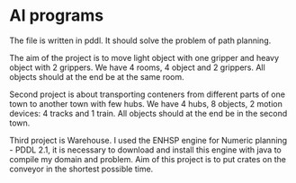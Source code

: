 # AI programs

The file is written in pddl. It should solve the problem of path planning. 

The aim of the project is to move light object with one gripper and heavy object with 2 grippers. 
We have 4 rooms, 4 object and 2 grippers.
All objects should at the end be at the same room.

Second project is about transporting conteners from different parts of one town to another town with few hubs.
We have 4 hubs, 8 objects, 2 motion devices: 4 tracks and 1 train.
All objects should at the end be in the second town. 

Third project is Warehouse. I used the ENHSP engine for Numeric planning - PDDL 2.1, 
it is necessary to download and install this engine with java to compile my domain and problem.
Aim of this project is to put crates on the conveyor in the shortest possible time.
